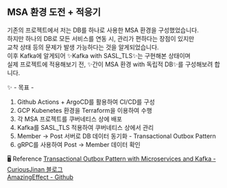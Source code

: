 ## MSA 환경 도전 + 적응기

기존의 프로젝트에서 저는 DB를 하나로 사용한 MSA 환경을 구성했었습니다.<br>
하지만 하나의 DB로 모든 서비스를 연동 시, 관리가 편하다는 장점이 있지만<br>
교착 상태 등의 문제가 발생 가능하다는 것을 알게되었습니다.<br>
이후 Kafka에 알게되어 ✨Kafka with SASL_TLS✨는 구현해본 상태이며<br>
실제 프로젝트에 적용해보기 전, ✨간이 MSA 환경 with 독립적 DB✨를 구성해보려 합니다.<br>

✨ - 목표 -
1. Github Actions + ArgoCD를 활용하여 CI/CD를 구성
2. GCP Kubenetes 환경을 Terraform을 이용하여 수행
3. 각 MSA 프로젝트를 쿠버네티스 상에 배포
4. Kafka를 SASL_TLS 적용하여 쿠버네티스 상에서 관리
5. Member -> Post 서버로 DB 데이터 동기화 - Transactional Outbox Pattern
6. gRPC를 사용하여 Post -> Member 데이터 확인

🖥️ Reference
[Transactional Outbox Pattern with Microservices and Kafka - CuriousJinan 블로그](https://curiousjinan.tistory.com/entry/transactional-outbox-pattern-microservices-kafka#Transactional%20Outbox%20Pattern%EC%9D%98%20%EC%82%AC%EC%9A%A9%20%EC%82%AC%EB%A1%80-1)<br>
[AmazingEffect - Github](https://github.com/AmazingEffect)


